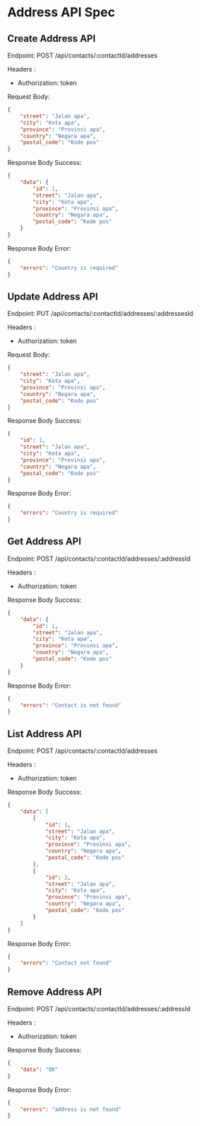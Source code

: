 # Address API Spec

## Create Address API

Endpoint: POST /api/contacts/:contactId/addresses

Headers :

-   Authorization: token

Request Body:

```json
{
    "street": "Jalan apa",
    "city": "Kota apa",
    "province": "Provinsi apa",
    "country": "Negara apa",
    "postal_code": "Kode pos"
}
```

Response Body Success:

```json
{
    "data": {
        "id": 1,
        "street": "Jalan apa",
        "city": "Kota apa",
        "province": "Provinsi apa",
        "country": "Negara apa",
        "postal_code": "Kode pos"
    }
}
```

Response Body Error:

```json
{
    "errors": "Country is required"
}
```

## Update Address API

Endpoint: PUT /api/contacts/:contactId/addresses/:addressesId

Headers :

-   Authorization: token

Request Body:

```json
{
    "street": "Jalan apa",
    "city": "Kota apa",
    "province": "Provinsi apa",
    "country": "Negara apa",
    "postal_code": "Kode pos"
}
```

Response Body Success:

```json
{
    "id": 1,
    "street": "Jalan apa",
    "city": "Kota apa",
    "province": "Provinsi apa",
    "country": "Negara apa",
    "postal_code": "Kode pos"
}
```

Response Body Error:

```json
{
    "errors": "Country is required"
}
```

## Get Address API

Endpoint: POST /api/contacts/:contactId/addresses/:addressId

Headers :

-   Authorization: token

Response Body Success:

```json
{
    "data": {
        "id": 1,
        "street": "Jalan apa",
        "city": "Kota apa",
        "province": "Provinsi apa",
        "country": "Negara apa",
        "postal_code": "Kode pos"
    }
}
```

Response Body Error:

```json
{
    "errors": "Contact is not found"
}
```

## List Address API

Endpoint: POST /api/contacts/:contactId/addresses

Headers :

-   Authorization: token

Response Body Success:

```json
{
    "data": [
        {
            "id": 1,
            "street": "Jalan apa",
            "city": "Kota apa",
            "province": "Provinsi apa",
            "country": "Negara apa",
            "postal_code": "Kode pos"
        },
        {
            "id": 2,
            "street": "Jalan apa",
            "city": "Kota apa",
            "province": "Provinsi apa",
            "country": "Negara apa",
            "postal_code": "Kode pos"
        }
    ]
}
```

Response Body Error:

```json
{
    "errors": "Contact not found"
}
```

## Remove Address API

Endpoint: POST /api/contacts/:contactId/addresses/:addressId

Headers :

-   Authorization: token

Response Body Success:

```json
{
    "data": "OK"
}
```

Response Body Error:

```json
{
    "errors": "address is not found"
}
```
